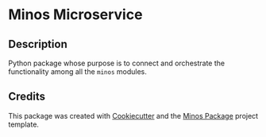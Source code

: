 # Minos Microservice

## Description

Python package whose purpose is to connect and orchestrate the functionality among all the `minos` modules.

## Credits

This package was created with [Cookiecutter](https://github.com/audreyr/cookiecutter)  and the [Minos Package](https://github.com/Clariteia/minos-pypackage) project template.
